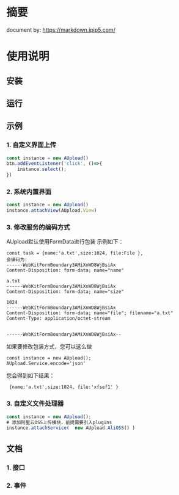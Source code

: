 # 摘要 

document by: https://markdown.ipip5.com/

# 使用说明

## 安装

## 运行

## 示例

### 1. 自定义界面上传

```javascript
const instance = new AUpload()
btn.addEventListener('click', ()=>{
	instance.select();
})
```

### 2. 系统内置界面

```javascript
const instance = new AUpload()
instance.attachView(AUpload.View)
```

### 3. 修改服务的编码方式
AUpload默认使用FormData进行包装
示例如下：
```
const task = {name:'a.txt',size:1024, file:File },
会编码为:
------WebKitFormBoundary3AMiXnWD8WjBsiAx
Content-Disposition: form-data; name="name"

a.txt
------WebKitFormBoundary3AMiXnWD8WjBsiAx
Content-Disposition: form-data; name="size"

1024
------WebKitFormBoundary3AMiXnWD8WjBsiAx
Content-Disposition: form-data; name="file"; filename="a.txt"
Content-Type: application/octet-stream


------WebKitFormBoundary3AMiXnWD8WjBsiAx--
```

如果要修改包装方式，您可以这么做
```
const instance = new AUpload();
AUpload.Service.encode='json'
```
您会得到如下结果：
```
 {name:'a.txt',size:1024, file:'xfsef1' }
```

### 3. 自定义文件处理器
```javascript
const instance = new AUpload();
# 添加阿里云OSS上传模块，前提需要引入plugins
instance.attachService(  new AUpload.AliOSS() )
```
## 文档
### 1. 接口
### 2. 事件

